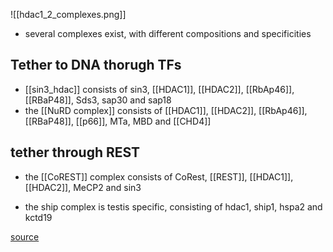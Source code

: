 ![[hdac1_2_complexes.png]]
- several complexes exist, with different compositions and specificities

## Tether to DNA thorugh TFs 
- [[sin3_hdac]] consists of sin3, [[HDAC1]], [[HDAC2]], [[RbAp46]], [[RBaP48]],  Sds3, sap30 and sap18
- the [[NuRD complex]] consists of  [[HDAC1]], [[HDAC2]], [[RbAp46]], [[RBaP48]], [[p66]], MTa, MBD and [[CHD4]]

## tether through REST 
- the [[CoREST]] complex consists of CoRest, [[REST]],  [[HDAC1]], [[HDAC2]], MeCP2 and sin3



- the ship complex is testis specific, consisting of hdac1, ship1, hspa2 and kctd19 


[source](http://www.ijdb.ehu.es/web/descarga/paper/082649rb)
